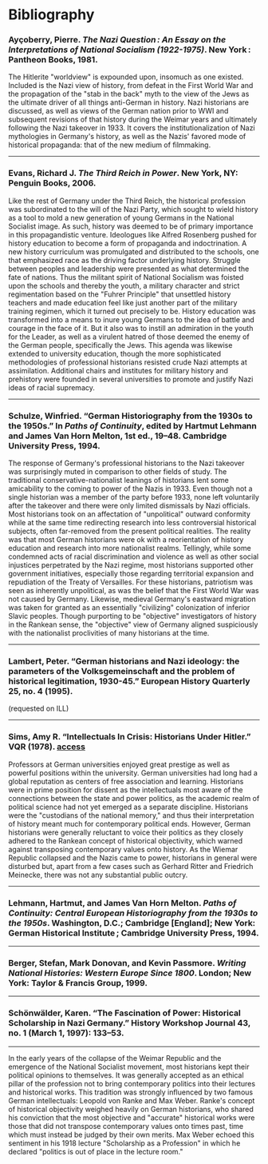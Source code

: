 # Bibliography
### Ayçoberry, Pierre. *The Nazi Question : An Essay on the Interpretations of National Socialism (1922-1975)*. New York : Pantheon Books, 1981.

The Hitlerite "worldview" is expounded upon, insomuch as one existed. Included is the Nazi view of history, from defeat in the First World War and the propagation of the "stab in the back" myth to the view of the Jews as the ultimate driver of all things anti-German in history. Nazi historians are discussed, as well as views of the German nation prior to WWI and subsequent revisions of that history during the Weimar years and ultimately following the Nazi takeover in 1933. It covers the institutionalization of Nazi mythologies in Germany's history, as well as the Nazis' favored mode of historical propaganda: that of the new medium of filmmaking.

---
### Evans, Richard J. *The Third Reich in Power*. New York, NY: Penguin Books, 2006. 

Like the rest of Germany under the Third Reich, the historical profession was subordinated to the will of the Nazi Party, which sought to wield history as a tool to mold a new generation of young Germans in the National Socialist image. As such, history was deemed to be of primary importance in this propagandistic venture. Ideologues like Alfred Rosenberg pushed for history education to become a form of propaganda and indoctrination. A new history curriculum was promulgated and distributed to the schools, one that emphasized race as the driving factor underlying history. Struggle between peoples and leadership were presented as what determined the fate of nations. Thus the militant spirit of National Socialism was foisted upon the schools and thereby the youth, a military character and strict regimentation based on the "Fuhrer Principle" that unsettled history teachers and made education feel like just another part of the military training regimen, which it turned out precisely to be. History education was transformed into a means to inure young Germans to the idea of battle and courage in the face of it. But it also was to instill an admiration in the youth for the Leader, as well as a virulent hatred of those deemed the enemy of the German people, specifically the Jews. This agenda was likewise extended to university education, though the more sophisticated methodologies of professional historians resisted crude Nazi attempts at assimilation. Additional chairs and institutes for military history and prehistory were founded in several universities to promote and justify Nazi ideas of racial supremacy.

---
### Schulze, Winfried. “German Historiography from the 1930s to the 1950s.” In *Paths of Continuity*, edited by Hartmut Lehmann and James Van Horn Melton, 1st ed., 19–48. Cambridge University Press, 1994.

The response of Germany's professional historians to the Nazi takeover was surprisingly muted in comparison to other fields of study. The traditional conservative-nationalist leanings of historians lent some amicability to the coming to power of the Nazis in 1933. Even though not a single historian was a member of the party before 1933, none left voluntarily after the takeover and there were only limited dismissals by Nazi officials. Most historians took on an affectation of "unpolitical" outward conformity while at the same time redirecting research into less controversial historical subjects, often far-removed from the present political realities. The reality was that most German historians were ok with a reorientation of history education and research into more nationalist realms. Tellingly, while some condemned acts of racial discrimination and violence as well as other social injustices perpetrated by the Nazi regime, most historians supported other government initiatives, especially those regarding territorial expansion and repudiation of the Treaty of Versailles. For these historians, patriotism was seen as inherently unpolitical, as was the belief that the First World War was not caused by Germany. Likewise, medieval Germany's eastward migration was taken for granted as an essentially "civilizing" colonization of inferior Slavic peoples. Though purporting to be "objective" investigators of history in the Rankean sense, the "objective" view of Germany aligned suspiciously with the nationalist proclivities of many historians at the time.

---
### Lambert, Peter. “German historians and Nazi ideology: the parameters of the Volksgemeinschaft and the problem of historical legitimation, 1930-45.” European History Quarterly 25, no. 4 (1995).
(requested on ILL)

---
### Sims, Amy R. “Intellectuals In Crisis: Historians Under Hitler.” VQR (1978). [access](https://www.vqronline.org/essay/intellectuals-crisis-historians-under-hitler)

Professors at German universities enjoyed great prestige as well as powerful positions within the university. German universities had long had a global reputation as centers of free association and learning. Historians were in prime position for dissent as the intellectuals most aware of the connections between the state and power politics, as the academic realm of political science had not yet emerged as a separate discipline. Historians were the "custodians of the national memory," and thus their interpretation of history meant much for contemporary political ends. However, German historians were generally reluctant to voice their politics as they closely adhered to the Rankean concept of historical objectivity, which warned against transposing contemporary values onto history. As the Wiemar Republic collapsed and the Nazis came to power, historians in general were disturbed but, apart from a few cases such as Gerhard Ritter and Friedrich Meinecke, there was not any substantial public outcry.

---
### Lehmann, Hartmut, and James Van Horn Melton. *Paths of Continuity: Central European Historiography from the 1930s to the 1950s*. Washington, D.C.; Cambridge [England]; New York: German Historical Institute ; Cambridge University Press, 1994.

---
### Berger, Stefan, Mark Donovan, and Kevin Passmore. *Writing National Histories: Western Europe Since 1800*. London; New York: Taylor & Francis Group, 1999.

---
### Schönwälder, Karen. “The Fascination of Power: Historical Scholarship in Nazi Germany.” History Workshop Journal 43, no. 1 (March 1, 1997): 133–53.

---

In the early years of the collapse of the Weimar Republic and the emergence of the National Socialist movement, most historians kept their political opinions to themselves. It was generally accepted as an ethical pillar of the profession not to bring contemporary politics into their lectures and historical works. This tradition was strongly influenced by two famous German intellectuals: Leopold von Ranke and Max Weber. Ranke's concept of historical objectivity weighed heavily on German historians, who shared his conviction that the most objective and "accurate" historical works were those that did not transpose contemporary values onto times past, time which must instead be judged by their own merits. Max Weber echoed this sentiment in his 1918 lecture "Scholarship as a Profession" in which he declared "politics is out of place in the lecture room."
